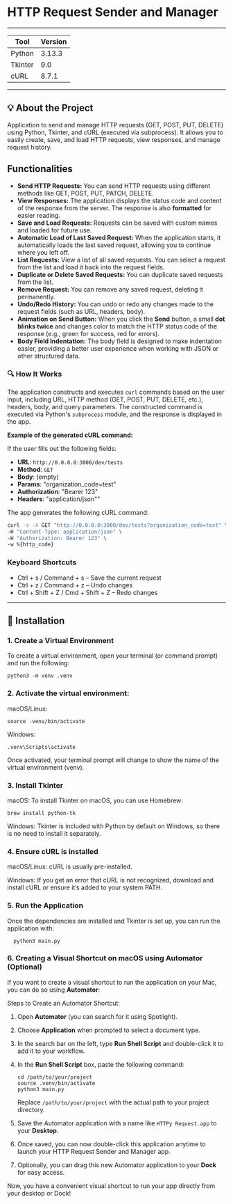 # HTTP Request Sender and Manager

****************************************************

| Tool     | Version     |
|----------|-------------|
| Python   | 3.13.3      |
| Tkinter  | 9.0         |
| cURL     | 8.7.1       |

****************************************************

## 💡 About the Project

Application to send and manage HTTP requests (GET, POST, PUT, DELETE) using Python, Tkinter, and cURL (executed via subprocess). It allows you to easily create, save, and load HTTP requests, view responses, and manage request history.

## Functionalities

- **Send HTTP Requests:** You can send HTTP requests using different methods like GET, POST, PUT, PATCH, DELETE.
- **View Responses:** The application displays the status code and content of the response from the server. The response is also **formatted** for easier reading.
- **Save and Load Requests:** Requests can be saved with custom names and loaded for future use.
- **Automatic Load of Last Saved Request:** When the application starts, it automatically loads the last saved request, allowing you to continue where you left off.
- **List Requests:** View a list of all saved requests. You can select a request from the list and load it back into the request fields.
- **Duplicate or Delete Saved Requests:** You can duplicate saved requests from the list.
- **Remove Request:** You can remove any saved request, deleting it permanently.
- **Undo/Redo History:** You can undo or redo any changes made to the request fields (such as URL, headers, body).
- **Animation on Send Button:** When you click the **Send** button, a small **dot blinks twice** and changes color to match the HTTP status code of the response (e.g., green for success, red for errors).
- **Body Field Indentation:** The body field is designed to make indentation easier, providing a better user experience when working with JSON or other structured data.

### 🔍 **How It Works**

The application constructs and executes `curl` commands based on the user input, including URL, HTTP method (GET, POST, PUT, DELETE, etc.), headers, body, and query parameters. The constructed command is executed via Python's `subprocess` module, and the response is displayed in the app.

**Example of the generated cURL command:**

If the user fills out the following fields:

- **URL**: `http://0.0.0.0:3000/dev/tests`
- **Method**: `GET`
- **Body**: (empty)
- **Params**: "organization_code=test"
- **Authorization**: "Bearer 123"
- **Headers**: "application/json""

The app generates the following cURL command:

```bash
curl -s -X GET "http://0.0.0.0:3000/dev/tests?organization_code=test" \
-H "Content-Type: application/json" \
-H "Authorization: Bearer 123" \
-w %{http_code}
```

### Keyboard Shortcuts

- Ctrl + s / Command + s – Save the current request
- Ctrl + z / Command + z – Undo changes
- Ctrl + Shift + Z / Cmd + Shift + Z – Redo changes

****************************************************

## 🔧 Installation

### 1. Create a Virtual Environment

To create a virtual environment, open your terminal (or command prompt) and run the following:

```
python3 -m venv .venv
```

### 2. Activate the virtual environment:

macOS/Linux:
  ```
  source .venv/bin/activate
  ```

Windows:
  ```
  .venv\Scripts\activate
  ```

Once activated, your terminal prompt will change to show the name of the virtual environment (venv).

### 3. Install Tkinter

macOS:
  To install Tkinter on macOS, you can use Homebrew:

  ```
  brew install python-tk
  ```

Windows:
  Tkinter is included with Python by default on Windows, so there is no need to install it separately.

### 4. Ensure cURL is installed

macOS/Linux: cURL is usually pre-installed.

Windows: If you get an error that cURL is not recognized, download and install cURL or ensure it’s added to your system PATH.

### 5. Run the Application

Once the dependencies are installed and Tkinter is set up, you can run the application with:

```
  python3 main.py
```

### 6. Creating a Visual Shortcut on macOS using Automator (Optional)

If you want to create a visual shortcut to run the application on your Mac, you can do so using **Automator**:

Steps to Create an Automator Shortcut:

1. Open **Automator** (you can search for it using Spotlight).
2. Choose **Application** when prompted to select a document type.
3. In the search bar on the left, type **Run Shell Script** and double-click it to add it to your workflow.
4. In the **Run Shell Script** box, paste the following command:

    ```
    cd /path/to/your/project
    source .venv/bin/activate
    python3 main.py
    ```

   Replace `/path/to/your/project` with the actual path to your project directory.

5. Save the Automator application with a name like `HTTPy Request.app` to your **Desktop**.
6. Once saved, you can now double-click this application anytime to launch your HTTP Request Sender and Manager app.
7. Optionally, you can drag this new Automator application to your **Dock** for easy access.

Now, you have a convenient visual shortcut to run your app directly from your desktop or Dock!
